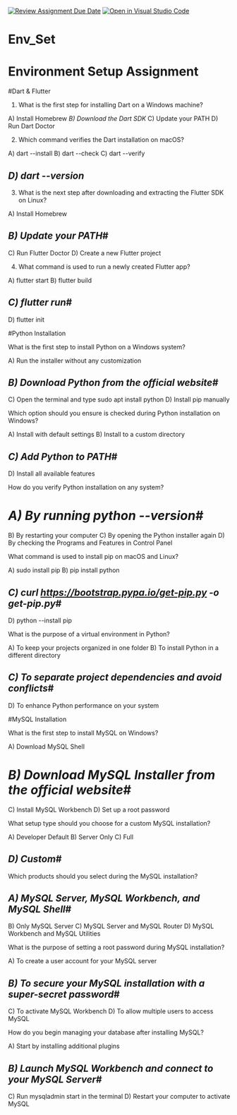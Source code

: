 [![Review Assignment Due Date](https://classroom.github.com/assets/deadline-readme-button-22041afd0340ce965d47ae6ef1cefeee28c7c493a6346c4f15d667ab976d596c.svg)](https://classroom.github.com/a/vnsr1XuU)
[![Open in Visual Studio Code](https://classroom.github.com/assets/open-in-vscode-2e0aaae1b6195c2367325f4f02e2d04e9abb55f0b24a779b69b11b9e10269abc.svg)](https://classroom.github.com/online_ide?assignment_repo_id=15807418&assignment_repo_type=AssignmentRepo)
# Env_Set

# Environment Setup Assignment

#Dart & Flutter

1. What is the first step for installing Dart on a Windows machine?

A) Install Homebrew
*B) Download the Dart SDK*
C) Update your PATH
D) Run Dart Doctor


2. Which command verifies the Dart installation on macOS?

A) dart --install
B) dart --check
C) dart --verify
## *D) dart --version*


3. What is the next step after downloading and extracting the Flutter SDK on Linux?

A) Install Homebrew
## *B) Update your PATH*#
C) Run Flutter Doctor
D) Create a new Flutter project


4. What command is used to run a newly created Flutter app?

A) flutter start
B) flutter build
## *C) flutter run*#
D) flutter init


#Python Installation

What is the first step to install Python on a Windows system?

A) Run the installer without any customization
## *B) Download Python from the official website*#
C) Open the terminal and type sudo apt install python
D) Install pip manually

Which option should you ensure is checked during Python installation on Windows?

A) Install with default settings
B) Install to a custom directory
## *C) Add Python to PATH*#
D) Install all available features

How do you verify Python installation on any system?

# *A) By running python --version*#
B) By restarting your computer
C) By opening the Python installer again
D) By checking the Programs and Features in Control Panel

What command is used to install pip on macOS and Linux?

A) sudo install pip
B) pip install python
## *C) curl https://bootstrap.pypa.io/get-pip.py -o get-pip.py*#
D) python --install pip

What is the purpose of a virtual environment in Python?

A) To keep your projects organized in one folder
B) To install Python in a different directory
## *C) To separate project dependencies and avoid conflicts*#
D) To enhance Python performance on your system

#MySQL Installation

What is the first step to install MySQL on Windows?

A) Download MySQL Shell
# *B) Download MySQL Installer from the official website*#
C) Install MySQL Workbench
D) Set up a root password

What setup type should you choose for a custom MySQL installation?

A) Developer Default
B) Server Only
C) Full
## *D) Custom*#

Which products should you select during the MySQL installation?

## *A) MySQL Server, MySQL Workbench, and MySQL Shell*#
B) Only MySQL Server
C) MySQL Server and MySQL Router
D) MySQL Workbench and MySQL Utilities

What is the purpose of setting a root password during MySQL installation?

A) To create a user account for your MySQL server
## *B) To secure your MySQL installation with a super-secret password*#
C) To activate MySQL Workbench
D) To allow multiple users to access MySQL

How do you begin managing your database after installing MySQL?

A) Start by installing additional plugins
## *B) Launch MySQL Workbench and connect to your MySQL Server*#
C) Run mysqladmin start in the terminal
D) Restart your computer to activate MySQL
